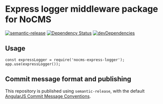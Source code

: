 # Express logger middleware package for NoCMS

[![semantic-release](https://img.shields.io/badge/%20%20%F0%9F%93%A6%F0%9F%9A%80-semantic--release-e10079.svg)](https://github.com/semantic-release/semantic-release)
[![Dependency Status](https://david-dm.org/miles-no/nocms-express-logger.svg)](https://david-dm.org/miles-no/nocms-express-logger)
[![devDependencies](https://david-dm.org/miles-no/nocms-express-logger/dev-status.svg)](https://david-dm.org/miles-no/nocms-express-logger?type=dev)


## Usage

```
const expressLogger = require('nocms-express-logger');
app.use(expressLogger());
```

## Commit message format and publishing

This repository is published using `semantic-release`, with the default [AngularJS Commit Message Conventions](https://docs.google.com/document/d/1QrDFcIiPjSLDn3EL15IJygNPiHORgU1_OOAqWjiDU5Y/edit).